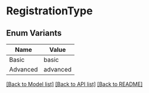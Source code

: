 # RegistrationType

## Enum Variants

| Name | Value |
|---- | -----|
| Basic | basic |
| Advanced | advanced |


[[Back to Model list]](../README.md#documentation-for-models) [[Back to API list]](../README.md#documentation-for-api-endpoints) [[Back to README]](../README.md)


